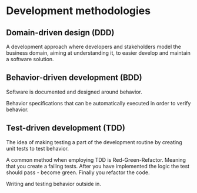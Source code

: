 
# Development methodologies

## Domain-driven design (DDD)

A development approach where developers and stakeholders model the business domain, aiming at understanding it, to easier develop and maintain a software solution.

## Behavior-driven development (BDD)

Software is documented and designed around behavior.

Behavior specifications that can be automatically executed in order to verify behavior.

## Test-driven development (TDD)

The idea of making testing a part of the development routine by creating unit tests to test behavior.

A common method when employing TDD is Red-Green-Refactor. Meaning that you create a failing tests. After you have implemented the logic the test should pass - become green. Finally you refactor the code.

Writing and testing behavior outside in.

